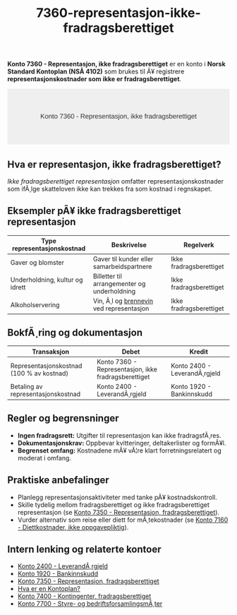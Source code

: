 ﻿---
title: "7360-representasjon-ikke-fradragsberettiget"
meta_title: "7360-representasjon-ikke-fradragsberettiget"
meta_description: '**Konto 7360 - Representasjon, ikke fradragsberettiget** er en konto i **Norsk Standard Kontoplan (NSÂ 4102)** som brukes til Ã¥ registrere **representasjonskos...'
slug: 7360-representasjon-ikke-fradragsberettiget
type: blog
layout: pages/single
---

**Konto 7360 - Representasjon, ikke fradragsberettiget** er en konto i **Norsk Standard Kontoplan (NSÂ 4102)** som brukes til Ã¥ registrere **representasjonskostnader som ikke er fradragsberettiget**.

![Illustrasjon av konto 7360 Representasjon, ikke fradragsberettiget](7360-representasjon-ikke-fradragsberettiget-image.svg)

## Hva er representasjon, ikke fradragsberettiget?

*Ikke fradragsberettiget representasjon* omfatter representasjonskostnader som ifÃ¸lge skatteloven ikke kan trekkes fra som kostnad i regnskapet.

## Eksempler pÃ¥ ikke fradragsberettiget representasjon

| Type representasjonskostnad         | Beskrivelse                                         | Regelverk                         |
|-------------------------------------|-----------------------------------------------------|-----------------------------------|
| Gaver og blomster                   | Gaver til kunder eller samarbeidspartnere            | Ikke fradragsberettiget           |
| Underholdning, kultur og idrett     | Billetter til arrangementer og underholdning         | Ikke fradragsberettiget           |
| Alkoholservering                    | Vin, Ã¸l og [brennevin](/blogs/regnskap/brennevin "Brennevin - Regnskap, Skatt og SÃ¦ravgifter for Sprit i Norge") ved representasjon | Ikke fradragsberettiget           |

## BokfÃ¸ring og dokumentasjon

| Transaksjon                                | Debet                                                | Kredit                         |
|--------------------------------------------|------------------------------------------------------|--------------------------------|
| Representasjonskostnad (100 % av kostnad)  | Konto 7360 - Representasjon, ikke fradragsberettiget | Konto 2400 - LeverandÃ¸rgjeld   |
| Betaling av representasjonskostnad         | Konto 2400 - LeverandÃ¸rgjeld                         | Konto 1920 - Bankinnskudd      |

## Regler og begrensninger

* **Ingen fradragsrett:** Utgifter til representasjon kan ikke fradragsfÃ¸res.
* **Dokumentasjonskrav:** Oppbevar kvitteringer, deltakerlister og formÃ¥l.
* **Begrenset omfang:** Kostnadene mÃ¥ vÃ¦re klart forretningsrelatert og moderat i omfang.

## Praktiske anbefalinger

* Planlegg representasjonsaktiviteter med tanke pÃ¥ kostnadskontroll.
* Skille tydelig mellom fradragsberettiget og ikke fradragsberettiget representasjon (se [Konto 7350 - Representasjon, fradragsberettiget](/blogs/kontoplan/7350-representasjon-fradragsberettiget "Konto 7350 - Representasjon, fradragsberettiget")).
* Vurder alternativ som reise eller diett for mÃ¸tekostnader (se [Konto 7160 - Diettkostnader, ikke oppgavepliktig](/blogs/kontoplan/7160-diettkostnader-ikke-oppgavepliktig "Konto 7160 - Diettkostnader, ikke oppgavepliktig")).

## Intern lenking og relaterte kontoer

* [Konto 2400 - LeverandÃ¸rgjeld](/blogs/kontoplan/2400-leverandorgjeld "Konto 2400 - LeverandÃ¸rgjeld")
* [Konto 1920 - Bankinnskudd](/blogs/kontoplan/1920-bankinnskudd "Konto 1920 - Bankinnskudd")
* [Konto 7350 - Representasjon, fradragsberettiget](/blogs/kontoplan/7350-representasjon-fradragsberettiget "Konto 7350 - Representasjon, fradragsberettiget")
* [Hva er en Kontoplan?](/blogs/regnskap/hva-er-kontoplan "Hva er en Kontoplan? Komplett Guide til Kontoplaner i Norsk Regnskap")
* [Konto 7400 - Kontingenter, fradragsberettiget](/blogs/kontoplan/7400-kontingenter-fradragsberettiget "Konto 7400 - Kontingenter, fradragsberettiget")
* [Konto 7700 - Styre- og bedriftsforsamlingsmÃ¸ter](/blogs/kontoplan/7700-styre-og-bedriftsforsamlingsmoter "Konto 7700 - Styre- og bedriftsforsamlingsmÃ¸ter")
